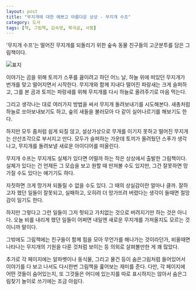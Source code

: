 ```yaml
---
layout: post
title: "무지개에 대한 예쁘고 아름다운 상상 - 무지개 수프"
category: 도서
tags: [책, 그림책, 김숙영, 북극곰, 서평]
---
```


'무지개 수프'는
떨어진 무지개를 되돌리기 위한 숲속 동물 친구들의 고군분투를 담은 그림책이다.

![표지](https://lh3.googleusercontent.com/hNpjx2Vo_UrF_cFYNusuYzjKgIKKXs-r0meWZh2ISV-FR7TMZZYqpenJHNnvNtzEC9RbAJlw6iT6Tg=s480)

이야기는 곰을 위해 토끼가 스푸를 끓이려고 하던 어느 날,
하늘 위에 떠있던 무지개가 번개를 맞고 떨어지면서 시작한다.
무지개와 함께 지내다 떨어진 파랑새는 크게 슬퍼하고,
그를 본 곰과 토끼는 파랑새를 위해 무지개를 다시 하늘로 올려주기로 마음 먹는다.

그리고 생각나는 대로 여러가지 방법을 써서 무지개 돌려보내기를 시도해본다.
새총처럼 하늘로 쏘아보내보기도 하고,
숲의 새들을 불러모아 다 같이 실어나르기를 해보기도 한다.

하지만 모두 좀처럼 쉽게 되질 않고,
설상가상으로 무개를 이기지 못하고 떨어진 무지개는 산산조각으로 부서지고 만다.
모두가 슬퍼하는 가운데 토끼가 올려뒀던 스푸가 생각나고,
무지개를 돌려보낼 새로운 아이디어를 떠올린다.

무지개 수프는 무지개도 실체가 있다면 어떨까 하는 작은 상상에서 출발한 그림책이다.
실체가 있다는 건 언제든 그 모습을 보고 원할 때 만져볼 수도 있지만,
그건 잘못하면 망가질 수도 있다는 얘기기도 하다.

자칫하면 크게 망가져 되돌릴 수 없을 수도 있다.
그 때의 상실감이란 얼마나 클까.
잘하고자 했던 일들이 잘못되고, 실패하고,
오히려 더 망가뜨려 버렸다는 생각이 들때면 절망감이 일기도 한다.

하지만 그렇다고 그런 일들이 그저 헛되고 가치없는 것으로 버려지기만 하는 것은 아니다.
오늘 비를 내리게 했던 일들이
어쩌면 내일엔 새로운 무지개를 가져올지도 모르는 것이니까 말이다.

그밖에도 그림책에는 친구들이 함께 힘을 모아 무언가를 해나가는 것이라던가,
비올때면 나타나는 무지개의 기원을 다룬 것처럼 보이는 등
의외로 살펴볼만한 게 꽤 많았다.

추가로 각 페이지에는 알파벳이나 동식물, 그리고 물건 등이 숨은그림처럼 들어있어서
이야기를 다 보고 나서도 다시한번 그림책을 훑어보는 재미를 준다.
다만, 각 페이지에 어떤 것들이 숨어있는지,
또 그것들은 어디에 있는지를 따로 표시하지는 않아서
숨은그림찾기 놀이로 쓰기에는 조금 아쉽다.
